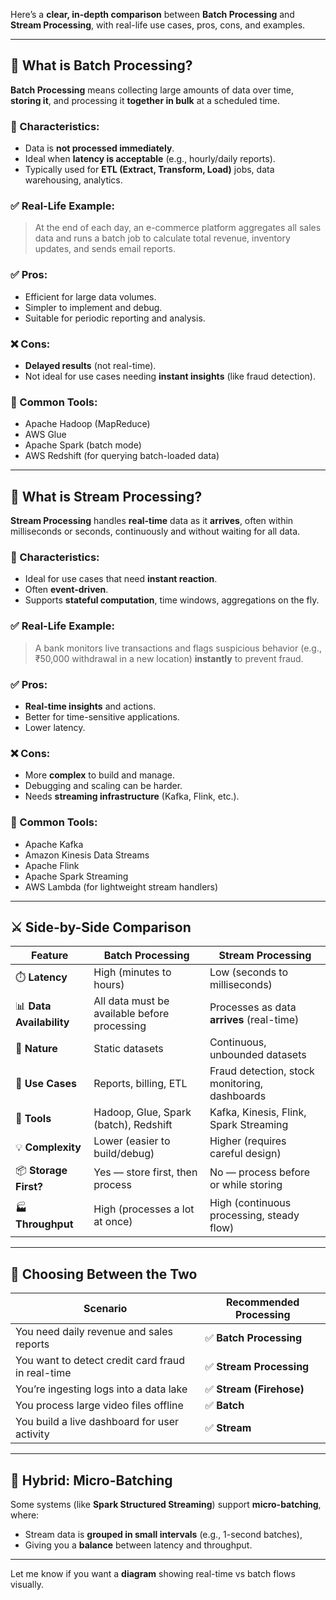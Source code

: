 Here’s a **clear, in-depth comparison** between **Batch Processing** and **Stream Processing**, with real-life use cases, pros, cons, and examples.

---

## 🔁 What is **Batch Processing**?

**Batch Processing** means collecting large amounts of data over time, **storing it**, and processing it **together in bulk** at a scheduled time.

### 🔧 Characteristics:

* Data is **not processed immediately**.
* Ideal when **latency is acceptable** (e.g., hourly/daily reports).
* Typically used for **ETL (Extract, Transform, Load)** jobs, data warehousing, analytics.

### ✅ Real-Life Example:

> At the end of each day, an e-commerce platform aggregates all sales data and runs a batch job to calculate total revenue, inventory updates, and sends email reports.

### ✅ Pros:

* Efficient for large data volumes.
* Simpler to implement and debug.
* Suitable for periodic reporting and analysis.

### ❌ Cons:

* **Delayed results** (not real-time).
* Not ideal for use cases needing **instant insights** (like fraud detection).

### 🧰 Common Tools:

* Apache Hadoop (MapReduce)
* AWS Glue
* Apache Spark (batch mode)
* AWS Redshift (for querying batch-loaded data)

---

## 🌊 What is **Stream Processing**?

**Stream Processing** handles **real-time** data as it **arrives**, often within milliseconds or seconds, continuously and without waiting for all data.

### 🔧 Characteristics:

* Ideal for use cases that need **instant reaction**.
* Often **event-driven**.
* Supports **stateful computation**, time windows, aggregations on the fly.

### ✅ Real-Life Example:

> A bank monitors live transactions and flags suspicious behavior (e.g., ₹50,000 withdrawal in a new location) **instantly** to prevent fraud.

### ✅ Pros:

* **Real-time insights** and actions.
* Better for time-sensitive applications.
* Lower latency.

### ❌ Cons:

* More **complex** to build and manage.
* Debugging and scaling can be harder.
* Needs **streaming infrastructure** (Kafka, Flink, etc.).

### 🧰 Common Tools:

* Apache Kafka
* Amazon Kinesis Data Streams
* Apache Flink
* Apache Spark Streaming
* AWS Lambda (for lightweight stream handlers)

---

## ⚔️ Side-by-Side Comparison

| Feature                  | **Batch Processing**                         | **Stream Processing**                         |
| ------------------------ | -------------------------------------------- | --------------------------------------------- |
| ⏱️ **Latency**           | High (minutes to hours)                      | Low (seconds to milliseconds)                 |
| 📊 **Data Availability** | All data must be available before processing | Processes as data **arrives** (real-time)     |
| 🔄 **Nature**            | Static datasets                              | Continuous, unbounded datasets                |
| 🧠 **Use Cases**         | Reports, billing, ETL                        | Fraud detection, stock monitoring, dashboards |
| 🧰 **Tools**             | Hadoop, Glue, Spark (batch), Redshift        | Kafka, Kinesis, Flink, Spark Streaming        |
| 💡 **Complexity**        | Lower (easier to build/debug)                | Higher (requires careful design)              |
| 📦 **Storage First?**    | Yes — store first, then process              | No — process before or while storing          |
| 🏭 **Throughput**        | High (processes a lot at once)               | High (continuous processing, steady flow)     |

---

## 🎯 Choosing Between the Two

| Scenario                                          | Recommended Processing  |
| ------------------------------------------------- | ----------------------- |
| You need daily revenue and sales reports          | ✅ **Batch Processing**  |
| You want to detect credit card fraud in real-time | ✅ **Stream Processing** |
| You’re ingesting logs into a data lake            | ✅ **Stream (Firehose)** |
| You process large video files offline             | ✅ **Batch**             |
| You build a live dashboard for user activity      | ✅ **Stream**            |

---

## 🔄 Hybrid: Micro-Batching

Some systems (like **Spark Structured Streaming**) support **micro-batching**, where:

* Stream data is **grouped in small intervals** (e.g., 1-second batches),
* Giving you a **balance** between latency and throughput.

---

Let me know if you want a **diagram** showing real-time vs batch flows visually.

